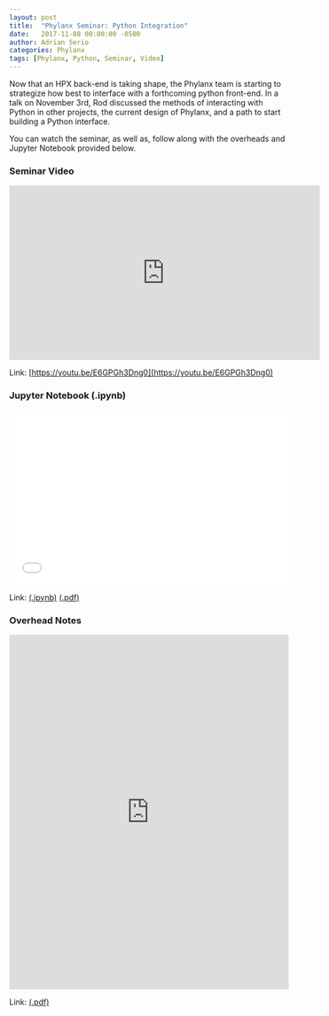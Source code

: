 ```yaml
---
layout: post
title:  "Phylanx Seminar: Python Integration"
date:   2017-11-08 00:00:00 -0500
author: Adrian Serio
categories: Phylanx
tags: [Phylanx, Python, Seminar, Video]
---
```

Now that an HPX back-end is taking shape, the Phylanx team is starting to strategize how best to interface with a forthcoming python front-end. In a talk on November 3rd, Rod discussed the methods of interacting with Python in other projects, the current design of Phylanx, and a path to start building a Python interface.

You can watch the seminar, as well as, follow along with the overheads and Jupyter Notebook provided below.

### Seminar Video

<iframe width="560" height="315" src="https://www.youtube-nocookie.com/embed/E6GPGh3Dng0?rel=0" frameborder="0" allowfullscreen="true"></iframe>

Link: [https://youtu.be/E6GPGh3Dng0](https://youtu.be/E6GPGh3Dng0)

### Jupyter Notebook (.ipynb)

<iframe src="/assets/seminars/11.03.17_python_integration/phylanx_python_frontend_example.html" frameborder="0" style="height: 315px; width: 100%;" allowfullscreen="true"></iframe>

Link: [(.ipynb)](/assets/seminars/11.03.17_python_integration/phylanx_python_frontend_example.ipynb) [(.pdf)](/assets/seminars/11.03.17_python_integration/phylanx_python_frontend_example.pdf)

### Overhead Notes
<iframe src="https://docs.google.com/viewer?url={{ '/assets/seminars/11.03.17_python_integration/phylanx_seminar_slides_11.03.17.pdf' | absolute_url }}&embedded=true" style="height: 640px; width: 100%;" frameborder="0" ></iframe>

Link: [(.pdf)](/assets/seminars/11.03.17_python_integration/phylanx_seminar_slides_11.03.17.pdf)

